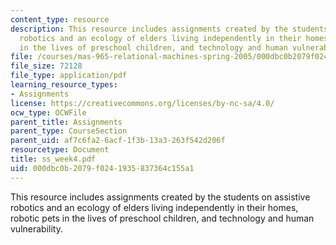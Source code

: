 ```yaml
---
content_type: resource
description: This resource includes assignments created by the students on assistive
  robotics and an ecology of elders living independently in their homes, robotic pets
  in the lives of preschool children, and technology and human vulnerability.
file: /courses/mas-965-relational-machines-spring-2005/000dbc0b2079f0241935837364c155a1_ss_week4.pdf
file_size: 72128
file_type: application/pdf
learning_resource_types:
- Assignments
license: https://creativecommons.org/licenses/by-nc-sa/4.0/
ocw_type: OCWFile
parent_title: Assignments
parent_type: CourseSection
parent_uid: af7c6fa2-6acf-1f3b-13a3-263f542d206f
resourcetype: Document
title: ss_week4.pdf
uid: 000dbc0b-2079-f024-1935-837364c155a1
---
```

This resource includes assignments created by the students on assistive robotics and an ecology of elders living independently in their homes, robotic pets in the lives of preschool children, and technology and human vulnerability.
